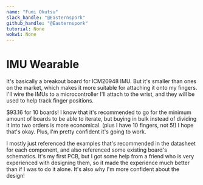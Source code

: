 ```yaml
---
name: "Fumi Okutsu"
slack_handle: "@Easternspork"
github_handle: "@Easternspork"
tutorial: None
wokwi: None
---
```


# IMU Wearable

<!-- Describe your board in 2-3 sentences. What are you making? What will it do? -->

It's basically a breakout board for ICM20948 IMU. But it's smaller than ones on the market, which makes it more suitable for attaching it onto my fingers. I'll wire the IMUs to a microcontroller I'll attach to the wrist, and they will be used to help track finger positions. 

<!-- How much is it going to cost? -->

$93.16 for 10 boards! I know that it's recommended to go for the minimum amount of boards to be able to iterate, but buying in bulk instead of dividing it into two orders is more economical. (plus I have 10 fingers, not 5!)
I hope that's okay. Plus, I'm pretty confident it's going to work.

<!-- Tell us a little bit about your design process. What were some challenges? What helped? ***Totally optional*** -->

I mostly just referenced the examples that's recommended in the datasheet for each component, and also referenced some existing board's schematics. It's my first PCB, but I got some help from a friend who is very experienced with designing them, so it made the experience much better than if I was to do it alone. It's also why I'm more confident about the design!
